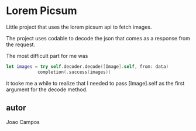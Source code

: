 # Lorem Picsum

Little project that uses the lorem picsum api to fetch images. 

The project uses codable to decode the json that comes as a response from the request. 

The most difficult part for me was 


```swift
let images = try self.decoder.decode([Image].self, from: data)
            completion(.success(images))
```

it tooke me a while to realize that I needed to pass [Image].self as the first argument for the decode method. 

## autor 

Joao Campos